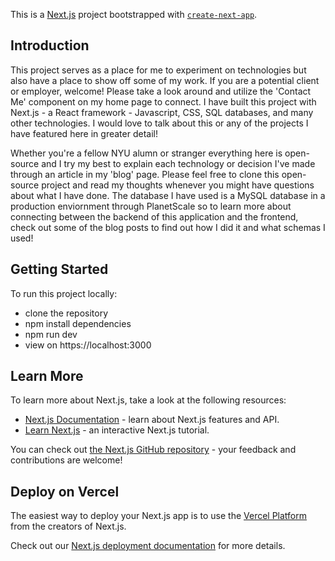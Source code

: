 This is a [Next.js](https://nextjs.org/) project bootstrapped with [`create-next-app`](https://github.com/vercel/next.js/tree/canary/packages/create-next-app).

## Introduction
This project serves as a place for me to experiment on technologies but also have a place to show off some of my work. If you are a potential client or employer, welcome! Please take a look around and utilize the 'Contact Me' component on my home page to connect. I have built this project with Next.js - a React framework - Javascript, CSS, SQL databases, and many other technologies. I would love to talk about this or any of the projects I have featured here in greater detail!

Whether you're a fellow NYU alumn or stranger everything here is open-source and I try my best to explain each technology or decision I've made through an article in my 'blog' page. Please feel free to clone this open-source project and read my thoughts whenever you might have questions about what I have done. The database I have used is a MySQL database in a production enviornment through PlanetScale so to learn more about connecting between the backend of this application and the frontend, check out some of the blog posts to find out how I did it and what schemas I used!

## Getting Started
To run this project locally:
- clone the repository
- npm install dependencies
- npm run dev
- view on https://localhost:3000

## Learn More

To learn more about Next.js, take a look at the following resources:

- [Next.js Documentation](https://nextjs.org/docs) - learn about Next.js features and API.
- [Learn Next.js](https://nextjs.org/learn) - an interactive Next.js tutorial.

You can check out [the Next.js GitHub repository](https://github.com/vercel/next.js/) - your feedback and contributions are welcome!

## Deploy on Vercel

The easiest way to deploy your Next.js app is to use the [Vercel Platform](https://vercel.com/new?utm_medium=default-template&filter=next.js&utm_source=create-next-app&utm_campaign=create-next-app-readme) from the creators of Next.js.

Check out our [Next.js deployment documentation](https://nextjs.org/docs/deployment) for more details.
